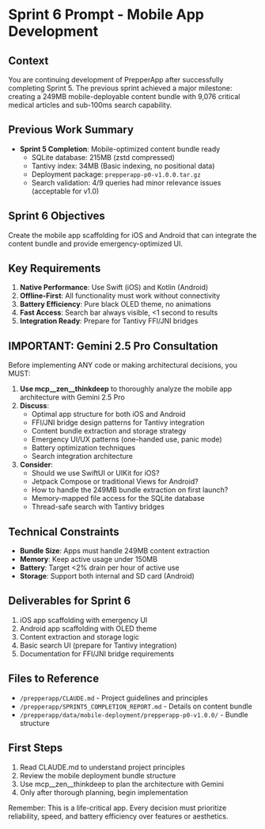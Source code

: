 # Sprint 6 Prompt - Mobile App Development

## Context
You are continuing development of PrepperApp after successfully completing Sprint 5. The previous sprint achieved a major milestone: creating a 249MB mobile-deployable content bundle with 9,076 critical medical articles and sub-100ms search capability.

## Previous Work Summary
- **Sprint 5 Completion**: Mobile-optimized content bundle ready
  - SQLite database: 215MB (zstd compressed)
  - Tantivy index: 34MB (Basic indexing, no positional data)
  - Deployment package: `prepperapp-p0-v1.0.0.tar.gz`
  - Search validation: 4/9 queries had minor relevance issues (acceptable for v1.0)

## Sprint 6 Objectives
Create the mobile app scaffolding for iOS and Android that can integrate the content bundle and provide emergency-optimized UI.

## Key Requirements
1. **Native Performance**: Use Swift (iOS) and Kotlin (Android)
2. **Offline-First**: All functionality must work without connectivity
3. **Battery Efficiency**: Pure black OLED theme, no animations
4. **Fast Access**: Search bar always visible, <1 second to results
5. **Integration Ready**: Prepare for Tantivy FFI/JNI bridges

## IMPORTANT: Gemini 2.5 Pro Consultation
Before implementing ANY code or making architectural decisions, you MUST:

1. **Use mcp__zen__thinkdeep** to thoroughly analyze the mobile app architecture with Gemini 2.5 Pro
2. **Discuss**:
   - Optimal app structure for both iOS and Android
   - FFI/JNI bridge design patterns for Tantivy integration
   - Content bundle extraction and storage strategy
   - Emergency UI/UX patterns (one-handed use, panic mode)
   - Battery optimization techniques
   - Search integration architecture
3. **Consider**:
   - Should we use SwiftUI or UIKit for iOS?
   - Jetpack Compose or traditional Views for Android?
   - How to handle the 249MB bundle extraction on first launch?
   - Memory-mapped file access for the SQLite database
   - Thread-safe search with Tantivy bridges

## Technical Constraints
- **Bundle Size**: Apps must handle 249MB content extraction
- **Memory**: Keep active usage under 150MB
- **Battery**: Target <2% drain per hour of active use
- **Storage**: Support both internal and SD card (Android)

## Deliverables for Sprint 6
1. iOS app scaffolding with emergency UI
2. Android app scaffolding with OLED theme
3. Content extraction and storage logic
4. Basic search UI (prepare for Tantivy integration)
5. Documentation for FFI/JNI bridge requirements

## Files to Reference
- `/prepperapp/CLAUDE.md` - Project guidelines and principles
- `/prepperapp/SPRINT5_COMPLETION_REPORT.md` - Details on content bundle
- `/prepperapp/data/mobile-deployment/prepperapp-p0-v1.0.0/` - Bundle structure

## First Steps
1. Read CLAUDE.md to understand project principles
2. Review the mobile deployment bundle structure
3. Use mcp__zen__thinkdeep to plan the architecture with Gemini
4. Only after thorough planning, begin implementation

Remember: This is a life-critical app. Every decision must prioritize reliability, speed, and battery efficiency over features or aesthetics.